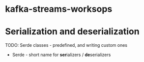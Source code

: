 # kafka-streams-worksops

# Serialization and deserialization

TODO: Serde classes - predefined, and writing custom ones
- Serde - short name for **ser**ializers / **de**serializers
